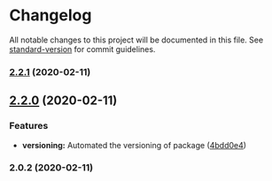 # Changelog

All notable changes to this project will be documented in this file. See [standard-version](https://github.com/conventional-changelog/standard-version) for commit guidelines.

### [2.2.1](https://github.com/nnitish/ng-connection/compare/v2.2.0...v2.2.1) (2020-02-11)

## [2.2.0](https://github.com/nnitish/ng-connection/compare/v2.1.4...v2.2.0) (2020-02-11)


### Features

* **versioning:** Automated the versioning of package ([4bdd0e4](https://github.com/nnitish/ng-connection/commit/4bdd0e408a6860b6f476edeb478ca8cb0a30004e))

### 2.0.2 (2020-02-11)
